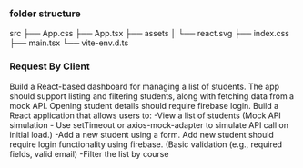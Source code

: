 ### folder structure
src
├── App.css
├── App.tsx
├── assets
│   └── react.svg
├── index.css
├── main.tsx
└── vite-env.d.ts

### Request By Client 
Build a React-based dashboard for managing a list of students. The app should support listing and filtering students, along with fetching data from a mock API. Opening student details should require firebase login.
Build a React application that allows users to:
-View a list of students (Mock API simulation - Use setTimeout or axios-mock-adapter to simulate API call on initial load.)
-Add a new student using a form. Add new student should require login functionality using firebase. (Basic validation (e.g., required fields, valid email)
-Filter the list by course


